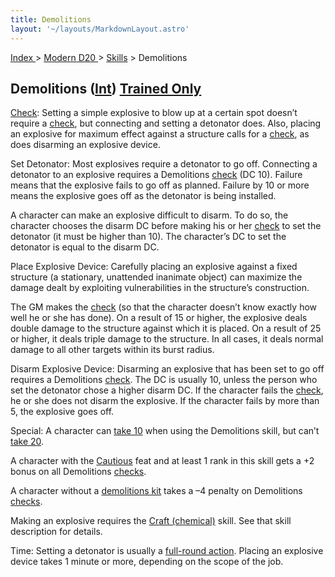 ```yaml
---
title: Demolitions
layout: '~/layouts/MarkdownLayout.astro'
---
```


[ Index ](/) > [ Modern D20 ](/modern.d20.srd) > [Skills](/modern.d20.srd/skills) > Demolitions

## Demolitions ([Int](/modern.d20.srd/basics/ability.scores)) [Trained Only](/modern.d20.srd/skills/skill.basics)

[Check](/modern.d20.srd/skills/skill.basics): Setting a simple
explosive to blow up at a certain spot doesn’t require a
[check](/modern.d20.srd/skills/skill.basics), but connecting and
setting a detonator does. Also, placing an explosive for maximum effect
against a structure calls for a
[check](/modern.d20.srd/skills/skill.basics), as does disarming an
explosive device.

Set Detonator: Most explosives require a detonator to go off. Connecting a
detonator to an explosive requires a Demolitions
[check](/modern.d20.srd/skills/skill.basics) (DC 10). Failure means
that the explosive fails to go off as planned. Failure by 10 or more means the
explosive goes off as the detonator is being installed.

A character can make an explosive difficult to disarm. To do so, the character
chooses the disarm DC before making his or her
[check](/modern.d20.srd/skills/skill.basics) to set the detonator
(it must be higher than 10). The character’s DC to set the detonator is equal
to the disarm DC.

Place Explosive Device: Carefully placing an explosive against a fixed
structure (a stationary, unattended inanimate object) can maximize the damage
dealt by exploiting vulnerabilities in the structure’s construction.

The GM makes the [check](/modern.d20.srd/skills/skill.basics) (so
that the character doesn’t know exactly how well he or she has done). On a
result of 15 or higher, the explosive deals double damage to the structure
against which it is placed. On a result of 25 or higher, it deals triple
damage to the structure. In all cases, it deals normal damage to all other
targets within its burst radius.

Disarm Explosive Device: Disarming an explosive that has been set to go off
requires a Demolitions [check](/modern.d20.srd/skills/skill.basics).
The DC is usually 10, unless the person who set the detonator chose a higher
disarm DC. If the character fails the
[check](/modern.d20.srd/skills/skill.basics), he or she does not
disarm the explosive. If the character fails by more than 5, the explosive
goes off.

Special: A character can [take 10](/modern.d20.srd/skills/skill.basics) when using the Demolitions
skill, but can’t [take 20](/modern.d20.srd/skills/skill.basics).

A character with the [Cautious](/modern.d20.srd/feats/cautious) feat and at
least 1 rank in this skill gets a +2 bonus on all Demolitions
[checks](/modern.d20.srd/skills/skill.basics).

A character without a [demolitions kit](/modern.d20.srd/equipment/professional.equipment) takes a –4 penalty on
Demolitions [checks](/modern.d20.srd/skills/skill.basics).

Making an explosive requires the [Craft (chemical)](/modern.d20.srd/skills/craft.chemical) skill. See that skill
description for details.

Time: Setting a detonator is usually a [full-round action](/modern.d20.srd/combat/full.round.actions). Placing an explosive
device takes 1 minute or more, depending on the scope of the job.

